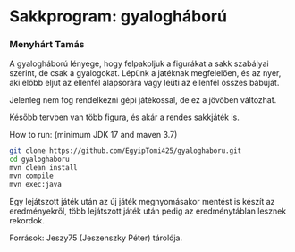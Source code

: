 # Sakkprogram: gyalogháború

### Menyhárt Tamás

A gyalogháború lényege, hogy felpakoljuk a figurákat a sakk szabályai szerint, de csak a gyalogokat. Lépünk a jatéknak megfelelően, és az nyer, aki előbb eljut az ellenfél alapsorára vagy leüti az ellenfél összes bábúját.

Jelenleg nem fog rendelkezni gépi játékossal, de ez a jövőben változhat.

Később tervben van több figura, és akár a rendes sakkjáték is.

How to run: (minimum JDK 17 and maven 3.7)

```bash
git clone https://github.com/EgyipTomi425/gyaloghaboru.git
cd gyaloghaboru
mvn clean install
mvn compile
mvn exec:java
```

Egy lejátszott játék után az új játék megnyomásakor mentést is készít az eredményekről, több lejátszott játék után pedig az eredménytáblán lesznek rekordok. 

Források: Jeszy75 (Jeszenszky Péter) tárolója.
